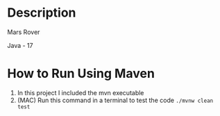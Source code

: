 # Description
Mars Rover

Java - 17

# How to Run Using Maven
1. In this project I included the mvn executable
2. (MAC) Run this command in a terminal to test the code `./mvnw clean test`